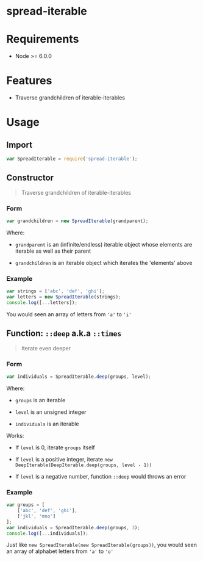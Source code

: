 
# spread-iterable

# Requirements

 * Node >= 6.0.0

# Features

 * Traverse grandchildren of iterable-iterables

# Usage

## Import

```javascript
var SpreadIterable = require('spread-iterable');
```

## Constructor

> Traverse grandchildren of iterable-iterables

### Form

```javascript
var grandchildren = new SpreadIterable(grandparent);
```

Where:

 * `grandparent` is an (infinite/endless) iterable object whose elements are iterable as well as their parent

 * `grandchildren` is an iterable object which iterates the 'elements' above

### Example

```javascript
var strings = ['abc', 'def', 'ghi'];
var letters = new SpreadIterable(strings);
console.log([...letters]);
```

You would seen an array of letters from `'a'` to `'i'`

## Function: `::deep` a.k.a `::times`

> Iterate even deeper

### Form

```javascript
var individuals = SpreadIterable.deep(groups, level);
```

Where:

 * `groups` is an iterable

 * `level` is an unsigned integer

 * `individuals` is an iterable

Works:

 * If `level` is 0, iterate `groups` itself

 * If `level` is a positive integer, iterate `new DeepIterable(DeepIterable.deep(groups, level - 1))`

 * If `level` is a negative number, function `::deep` would throws an error

### Example

```javascript
var groups = [
    ['abc', 'def', 'ghi'],
    ['jkl', 'mno']
];
var individuals = SpreadIterable.deep(groups, 3);
console.log([...individuals]);
```

Just like `new SpreadIterable(new SpreadIterable(groups))`, you would seen an array of alphabet letters from `'a'` to `'o'`
